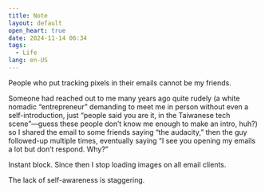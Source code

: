 ```yaml
---
title: Note
layout: default
open_heart: true
date: 2024-11-14 06:34
tags: 
  - Life
lang: en-US
---
```


People who put tracking pixels in their emails cannot be my friends.

Someone had reached out to me many years ago quite rudely (a white nomadic “entrepreneur” demanding to meet me in person without even a self-introduction, just “people said you are it, in the Taiwanese tech scene”—guess these people don’t know me enough to make an intro, huh?) so I shared the email to some friends saying “the audacity,” then the guy followed-up multiple times, eventually saying “I see you opening my emails a lot but don’t respond. Why?” 

Instant block. Since then I stop loading images on all email clients.

The lack of self-awareness is staggering.
